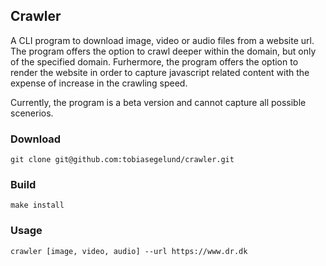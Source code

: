## Crawler

A CLI program to download image, video or audio files from a website url. The program
offers the option to crawl deeper within the domain, but only of the specified domain. Furhermore,
the program offers the option to render the website in order to capture javascript related
content with the expense of increase in the crawling speed.

Currently, the program is a beta version and cannot capture all possible scenerios.

### Download
```console
git clone git@github.com:tobiasegelund/crawler.git
```

### Build
```console
make install
```

### Usage
```console
crawler [image, video, audio] --url https://www.dr.dk
```